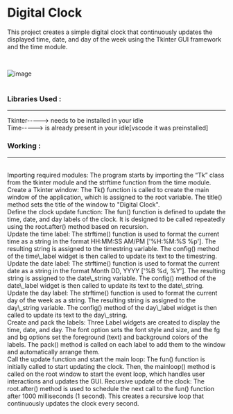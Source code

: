 <h1>Digital Clock</h1>



This project creates a simple digital clock that continuously updates the displayed time, date, and day of the week using the Tkinter GUI framework and the time module.

<!-- <div align="center">

![GitHub Repo stars](https://img.shields.io/github/stars/jaydeepdey03/youtube-clone?style=social)
![GitHub Repo forks](https://img.shields.io/github/forks/jaydeepdey03/youtube-clone?style=social)
![GitHub Repo Contributors](https://img.shields.io/github/contributors/jaydeepdey03/youtube-clone?style=social)

</div> -->
<br>

![image](https://github.com/offshujr04/Digital-Clock/assets/114171354/ce68dbf7-a297-4b76-b000-d9bae6d0471a)  
<br>


### **Libraries Used :**
<hr>
<p>Tkinter-----> needs to be installed in your idle
  <br>
Time-----> is already present in your idle[vscode it was preinstalled]
</p>
<h3>Working :</h3>
<hr>
<br>
Importing required modules: The program starts by importing the “Tk” class from the tkinter module and the strftime function from the time module.<br>
Create a Tkinter window: The Tk() function is called to create the main window of the application, which is assigned to the root variable. The title() method sets the title of the window to "Digital Clock". <br>
Define the clock update function: The fun() function is defined to update the time, date, and day labels of the clock. It is designed to be called repeatedly using the root.after() method based on recursion. <br>
Update the time label: The strftime() function is used to format the current time as a string in the format HH:MM:SS AM/PM ['%H:%M:%S %p']. The resulting string is assigned to the timestring variable. The config() method of the time\_label widget is then called to update its text to the timestring. <br>
Update the date label: The strftime() function is used to format the current date as a string in the format Month DD, YYYY ['%B %d, %Y']. The resulting string is assigned to the date\_string variable. The config() method of the date\_label widget is then called to update its text to the date\_string. <br>
Update the day label: The strftime() function is used to format the current day of the week as a string. The resulting string is assigned to the day\_string variable. The config() method of the day\_label widget is then called to update its text to the day\_string. <br>
Create and pack the labels: Three Label widgets are created to display the time, date, and day. The font option sets the font style and size, and the fg and bg options set the foreground (text) and background colors of the labels. The pack() method is called on each label to add them to the window and automatically arrange them. <br>
Call the update function and start the main loop: The fun() function is initially called to start updating the clock. Then, the mainloop() method is called on the root window to start the event loop, which handles user interactions and updates the GUI. Recursive update of the clock: The root.after() method is used to schedule the next call to the fun() function after 1000 milliseconds (1 second). This creates a recursive loop that continuously updates the clock every second. 









